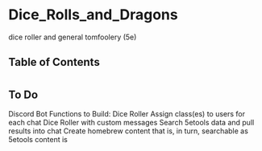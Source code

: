 # Dice_Rolls_and_Dragons
dice roller and general tomfoolery (5e)
## Table of Contents

#

## To Do
Discord Bot
Functions to Build:
Dice Roller
Assign class(es) to users for each chat
Dice Roller with custom messages
Search 5etools data and pull results into chat
Create homebrew content that is, in turn, searchable as 5etools content is

